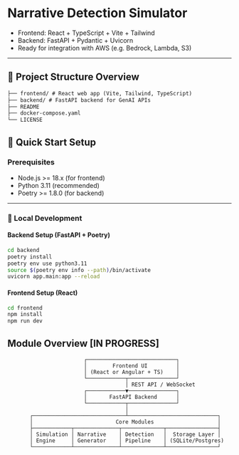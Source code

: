 # Narrative Detection Simulator 

- Frontend: React + TypeScript + Vite + Tailwind
- Backend: FastAPI + Pydantic + Uvicorn
- Ready for integration with AWS (e.g. Bedrock, Lambda, S3)
---

## 📁 Project Structure Overview
```markdown
├── frontend/ # React web app (Vite, Tailwind, TypeScript)
├── backend/ # FastAPI backend for GenAI APIs 
├── README
├── docker-compose.yaml
└── LICENSE
```

## 🚀 Quick Start Setup

### Prerequisites
- Node.js >= 18.x (for frontend)
- Python 3.11 (recommended)
- Poetry >= 1.8.0 (for backend)

---

### 🔧 Local Development

#### Backend Setup (FastAPI + Poetry)
```bash
cd backend
poetry install
poetry env use python3.11
source $(poetry env info --path)/bin/activate
uvicorn app.main:app --reload
```

#### Frontend Setup (React)
```bash
cd frontend
npm install
npm run dev
```

## Module Overview [IN PROGRESS]
```
                        ┌────────────────────────────┐
                        │        Frontend UI         │
                        │ (React or Angular + TS)    │
                        └────────────┬───────────────┘
                                     │ REST API / WebSocket
                        ┌────────────▼───────────────┐
                        │       FastAPI Backend      │
                        └────────────┬───────────────┘
                                     │
       ┌─────────────────────────────┴────────────────────────────┐
       │                          Core Modules                    │
       ├────────────┬──────────────┬─────────────┬────────────────┤
       │ Simulation │ Narrative    │ Detection   │  Storage Layer │
       │ Engine     │ Generator    │ Pipeline    │ (SQLite/Postgres)
       └────────────┴──────────────┴─────────────┴────────────────┘
```
